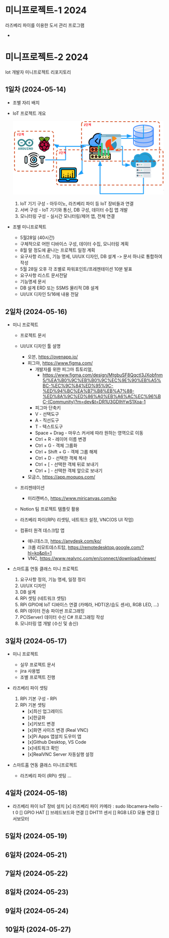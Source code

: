 # 미니프로젝트-1 2024
라즈베리 파이를 이용한 도서 관리 프로그램

- 








# 미니프로젝트-2 2024
Iot 개발자 미니프로젝트 리포지토리

## 1일차 (2024-05-14)
- 조별 자리 배치
- IoT 프로젝트 개요

    ![IoT 프로젝트](https://raw.githubusercontent.com/c9yu/miniprojects-2024/main/imgs/pr001.png)
    1. IoT 기기 구성 - 아두이노, 라즈베리 파이 등 IoT 장비들과 연결
    2. 서버 구성 - IoT 기기와 통신, DB 구성, 데이터 수집 앱 개발
    3. 모니터링 구성 - 실시간 모니터링/제어 앱, 전체 연결

- 조별 미니프로젝트
    - 5월28일 (40시간)
    - 구체적으로 어떤 디바이스 구성, 데이터 수집, 모니터링 계획
    - 8월 말 정도에 끝나는 프로젝트 일정 계획
    - 요구사항 리스트, 기능 명세, UI/UX 디자인, DB 설계 -> 문서 하나로 통합하여 작성
    - 5월 28일 오후 각 조별로 파워포인트/프레젠테이션 10분 발표
    - 요구사항 리스트 문서전달
    - 기능명세 문서
    - DB 설계 ERD 또는 SSMS 물리적 DB 설계
    - UI/UX 디자인 5/16에 내용 전달


## 2일차 (2024-05-16)
- 미니 프로젝트
    - 프로젝트 문서
    - UI/UX 디자인 툴 설명
        - 오븐, https://ovenapp.io/ 
        - 피그마, https://www.figma.com/
            - 개발자를 위한 피그마 튜토리얼, 
                - https://www.figma.com/design/MtgbuSF8Qqctl3JXobfnm5/%EA%B0%9C%EB%B0%9C%EC%9E%90%EB%A5%BC-%EC%9C%84%ED%95%9C-%ED%94%BC%EA%B7%B8%EB%A7%88-%ED%8A%9C%ED%86%A0%EB%A6%AC%EC%96%BC-(Community)?m=dev&t=DR1U3GDIhYwS1Xoa-1
            - 피그마 단축키
            - V - 선택도구
            - A - 직선도구
            - T - 텍스트도구
            - Space + Drag - 마우스 커서에 따라 원하는 영역으로 이동
            - Ctrl + R - 레이어 이름 변경
            - Ctrl + G - 객체 그룹화
            - Ctrl + Shift + G - 객체 그룹 해제
            - Ctrl + D - 선택한 객체 복사
            - Ctrl + [ - 선택한 객체 뒤로 보내기
            - Ctrl + ] - 선택한 객체 앞으로 보내기
        - 모굽스, https://app.moqups.com/

    - 프리젠테이션
        - 미리캔버스, https://www.miricanvas.com/ko

    - Notion 팀 프로젝트 템플릿 활용
    - 라즈베리 파이(RPi) 리셋팅, 네트워크 설정, VNC(OS UI 작업)
    - 컴퓨터 원격 데스크탑 앱
        - 애니데스크, https://anydesk.com/ko/
        - 크롭 리모트데스트탑, https://remotedesktop.google.com/?hl=ko&pli=1
        - VNC, https://www.realvnc.com/en/connect/download/viewer/

- 스마트홈 연동 클래스 미니 프로젝트
    1.  요구사항 정의, 기능 명세, 일정 정리
    2.  UI/UX 디자인
    3.  DB 설계
    4.  RPi 셋팅 (네트워크 셋팅)
    5.  RPi GPIO에 IoT 디바이스 연결 (카메라, HDT(온/습도 센서), RGB LED, ...)
    6.  RPi 데이터 전송 파이썬 프로그래밍
    7.  PC(Server) 데이터 수신 C# 프로그래밍 작성
    8.  모니터링 앱 개발 (수신 및 송신)

## 3일차 (2024-05-17)
- 미니 프로젝트
    - 실무 프로젝트 문서
    - jira 사용법
    - 조별 프로젝트 진행

- 라즈베리 파이 셋팅
    1. RPi 기본 구성 - RPi 
    2. RPi 기본 셋팅
        - [x]최신 업그레이드
        - [x]한글화
        - [x]키보드 변경
        - [x]화면 사이즈 변경 (Real VNC)
        - [x]Pi Apps 앱설치 도우미 앱
        - [x]Github Desktop, VS Code 
        - [x]네트워크 확인
        - [x]RealVNC Server 자동실행 설정

- 스마트홈 연동 클래스 미니프로젝트
    - 라즈베리 파이 (RPi) 셋팅 ...

## 4일차 (2024-05-18)
- 라즈베리 파이 IoT 장비 설치
    [x] 라즈베리 파이 카메라 : sudo libcamera-hello -t 0
    [] GPIO HAT
    [] 브레드보드와 연결
    [] DHT11 센서
    [] RGB LED 모듈 연결
    [] 서보모터


## 5일차 (2024-05-19)


## 6일차 (2024-05-21)


## 7일차 (2024-05-22)


## 8일차 (2024-05-23)


## 9일차 (2024-05-24)


## 10일차 (2024-05-27)


